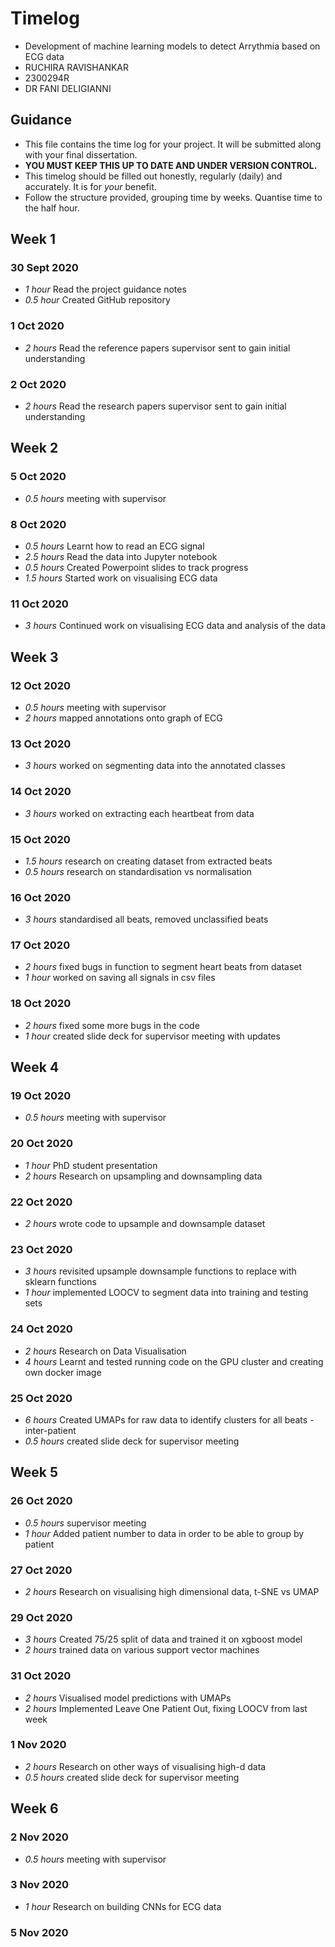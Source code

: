 # Timelog

* Development of machine learning models to detect Arrythmia based on ECG data
* RUCHIRA RAVISHANKAR
* 2300294R
* DR FANI DELIGIANNI

## Guidance

* This file contains the time log for your project. It will be submitted along with your final dissertation.
* **YOU MUST KEEP THIS UP TO DATE AND UNDER VERSION CONTROL.**
* This timelog should be filled out honestly, regularly (daily) and accurately. It is for *your* benefit.
* Follow the structure provided, grouping time by weeks.  Quantise time to the half hour.

## Week 1

### 30 Sept 2020

* *1 hour* Read the project guidance notes
* *0.5 hour* Created GitHub repository

### 1 Oct 2020

* *2 hours* Read the reference papers supervisor sent to gain initial understanding

### 2 Oct 2020
* *2 hours* Read the research papers supervisor sent to gain initial understanding

## Week 2

### 5 Oct 2020

* *0.5 hours* meeting with supervisor

### 8 Oct 2020
* *0.5 hours* Learnt how to read an ECG signal
* *2.5 hours* Read the data into Jupyter notebook
* *0.5 hours* Created Powerpoint slides to track progress
* *1.5 hours* Started work on visualising ECG data

### 11 Oct 2020
* *3 hours* Continued work on visualising ECG data and analysis of the data

## Week 3

### 12 Oct 2020
* *0.5 hours* meeting with supervisor
* *2 hours* mapped annotations onto graph of ECG

### 13 Oct 2020
* *3 hours* worked on segmenting data into the annotated classes

### 14 Oct 2020
* *3 hours* worked on extracting each heartbeat from data

### 15 Oct 2020
* *1.5 hours* research on creating dataset from extracted beats
* *0.5 hours* research on standardisation vs normalisation

### 16 Oct 2020
* *3 hours* standardised all beats, removed unclassified beats

### 17 Oct 2020
* *2 hours* fixed bugs in function to segment heart beats from dataset
* *1 hour* worked on saving all signals in csv files

### 18 Oct 2020
* *2 hours* fixed some more bugs in the code
* *1 hour* created slide deck for supervisor meeting with updates

## Week 4

### 19 Oct 2020
* *0.5 hours* meeting with supervisor

### 20 Oct 2020
* *1 hour* PhD student presentation
* *2 hours* Research on upsampling and downsampling data

### 22 Oct 2020
* *2 hours* wrote code to upsample and downsample dataset

### 23 Oct 2020
* *3 hours* revisited upsample downsample functions to replace with sklearn functions
* *1 hour* implemented LOOCV to segment data into training and testing sets

### 24 Oct 2020
* *2 hours* Research on Data Visualisation
* *4 hours* Learnt and tested running code on the GPU cluster and creating own docker image

### 25 Oct 2020
* *6 hours* Created UMAPs for raw data to identify clusters for all beats - inter-patient
* *0.5 hours* created slide deck for supervisor meeting

## Week 5

### 26 Oct 2020
* *0.5 hours* supervisor meeting
* *1 hour* Added patient number to data in order to be able to group by patient

### 27 Oct 2020
* *2 hours* Research on visualising high dimensional data, t-SNE vs UMAP

### 29 Oct 2020
* *3 hours* Created 75/25 split of data and trained it on xgboost model
* *2 hours* trained data on various support vector machines

### 31 Oct 2020
* *2 hours* Visualised model predictions with UMAPs
* *2 hours* Implemented Leave One Patient Out, fixing LOOCV from last week

### 1 Nov 2020
* *2 hours* Research on other ways of visualising high-d data
* *0.5 hours* created slide deck for supervisor meeting

## Week 6

### 2 Nov 2020
* *0.5 hours* meeting with supervisor

### 3 Nov 2020
* *1 hour* Research on building CNNs for ECG data

### 5 Nov 2020
